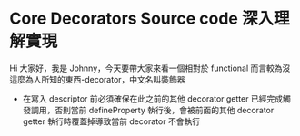 # Core Decorators Source code 深入理解實現

Hi 大家好，我是 Johnny，今天要帶大家來看一個相對於 functional 而言較為沒這麼為人所知的東西-decorator，中文名叫裝飾器

- 在寫入 descriptor 前必須確保在此之前的其他 decorator getter 已經完成觸發調用，否則當前 defineProperty 執行後，會被前面的其他 decorator getter 執行時覆蓋掉導致當前 decorator 不會執行
